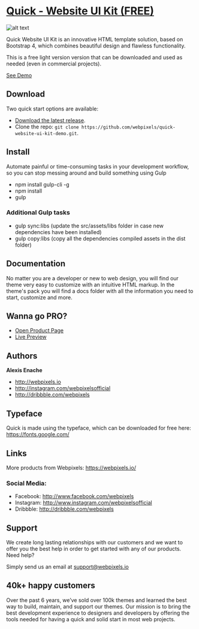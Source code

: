 # [Quick - Website UI Kit (FREE)](https://webpixels.github.io/quick-website-ui-kit-demo/)

![alt text](https://webpixels.s3.eu-central-1.amazonaws.com/public/github/quick-website-ui-kit-demo.jpg "Quick - Website UI Kit (FREE)")

Quick Website UI Kit is an innovative HTML template solution, based on Bootstrap 4, which combines beautiful design and flawless functionality.

This is a free light version version that can be downloaded and used as needed (even in commercial projects).

[See Demo](https://webpixels.github.io/quick-website-ui-kit-demo/)

## Download

Two quick start options are available:

- [Download the latest release](https://github.com/webpixels/quick-website-ui-kit-demo/archive/master.zip).
- Clone the repo: `git clone https://github.com/webpixels/quick-website-ui-kit-demo.git`.

## Install

Automate painful or time-consuming tasks in your development workflow, so you can stop messing around and build something using Gulp

- npm install gulp-cli -g
- npm install
- gulp

### Additional Gulp tasks

- gulp sync:libs (update the src/assets/libs folder in case new dependencies have been installed)
- gulp copy:libs (copy all the dependencies compiled assets in the dist folder)

## Documentation

No matter you are a developer or new to web design, you will find our theme very easy to customize with an intuitive HTML markup. In the theme's pack you will find a docs folder with all the information you need to start, customize and more.

## Wanna go PRO?

- [Open Product Page](https://webpixels.io/themes/quick-website-ui-kit)
- [Live Preview](https://preview.webpixels.io/quick-website-ui-kit/)

## Authors

**Alexis Enache**

+ <http://webpixels.io>
+ <http://instagram.com/webpixelsofficial>
+ <http://dribbble.com/webpixels>

## Typeface

Quick is made using the  typeface, which can be downloaded for free here: https://fonts.google.com/

## Links

More products from Webpixels: <https://webpixels.io/>

### Social Media:

- Facebook: <http://www.facebook.com/webpixels>
- Instagram: <http://www.instagram.com/webpixelsofficial>
- Dribbble: <http://dribbble.com/webpixels>

## Support

We create long lasting relationships with our customers and we want to offer you the best help in order to get started with any of our products.
Need help?

Simply send us an email at support@webpixels.io

## 40k+ happy customers

Over the past 6 years, we’ve sold over 100k themes and learned the best way to build, maintain, and support our themes. Our mission is to bring the best development experience to designers and developers by offering the tools needed for having a quick and solid start in most web projects.
